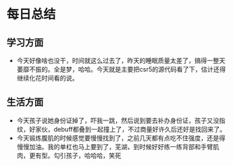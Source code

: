 # 每日总结
## 学习方面
* 今天好像啥也没干，时间就这么过去了，昨天的睡眠质量太差了，搞得一整天萎靡不振的。全是梦，哈哈。今天就是主要把csr5的源代码看了下，估计还得继续化花时间看的说。
## 生活方面
* 今天孩子说她身份证掉了，吓我一跳，然后说到要去补办身份证，孩子又没指纹，好家伙，debuff都叠到一起撞上了，不过商量好许久后还好是找回来了。
* 今天锻炼腹肌的时候感觉要慢慢找到了，之前几天都有点吃不住强度，还是得慢慢加油。我的单杠也马上要到了，芜湖，到时候好好练一练背部和手臂肌肉，更有型。勾引孩子，哈哈哈，笑死

